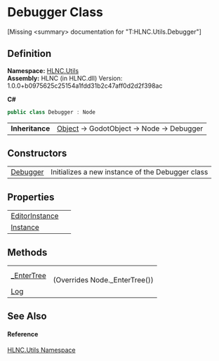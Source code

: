 # Debugger Class


\[Missing &lt;summary&gt; documentation for "T:HLNC.Utils.Debugger"\]



## Definition
**Namespace:** <a href="N_HLNC_Utils">HLNC.Utils</a>  
**Assembly:** HLNC (in HLNC.dll) Version: 1.0.0+b0975625c25154a1fdd31b2c47aff0d2d2f398ac

**C#**
``` C#
public class Debugger : Node
```

<table><tr><td><strong>Inheritance</strong></td><td><a href="https://learn.microsoft.com/dotnet/api/system.object" target="_blank" rel="noopener noreferrer">Object</a>  →  GodotObject  →  Node  →  Debugger</td></tr>
</table>



## Constructors
<table>
<tr>
<td><a href="M_HLNC_Utils_Debugger__ctor">Debugger</a></td>
<td>Initializes a new instance of the Debugger class</td></tr>
</table>

## Properties
<table>
<tr>
<td><a href="P_HLNC_Utils_Debugger_EditorInstance">EditorInstance</a></td>
<td> </td></tr>
<tr>
<td><a href="P_HLNC_Utils_Debugger_Instance">Instance</a></td>
<td> </td></tr>
</table>

## Methods
<table>
<tr>
<td><a href="M_HLNC_Utils_Debugger__EnterTree">_EnterTree</a></td>
<td><br />(Overrides Node._EnterTree())</td></tr>
<tr>
<td><a href="M_HLNC_Utils_Debugger_Log">Log</a></td>
<td> </td></tr>
</table>

## See Also


#### Reference
<a href="N_HLNC_Utils">HLNC.Utils Namespace</a>  

